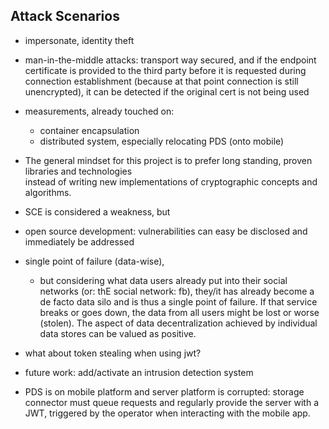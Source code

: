 ## Attack Scenarios



+   impersonate, identity theft

+   man-in-the-middle attacks:
    transport way secured, and if the endpoint certificate is provided to the third party before it
    is requested during connection establishment (because at that point connection is still 
    unencrypted), it can be detected if the original cert is not being used


+   measurements, already touched on:
    -   container encapsulation
    -   distributed system, especially relocating PDS (onto mobile)
    
    
+   The general mindset for this project is to prefer long standing, proven libraries and technologies  
    instead of writing new implementations of cryptographic concepts and algorithms.
    
    
+   SCE is considered a weakness, but

+   open source development: vulnerabilities can easy be disclosed and immediately be addressed



+   single point of failure (data-wise),
    -   but considering what data users already put into their 
        social networks (or: thE social network: fb), they/it has already become a de facto data silo and is 
        thus a single point of failure. If that service breaks or goes down, the data from all users might be
        lost or worse (stolen). The aspect of data decentralization achieved by individual data stores can 
        be valued as positive.

+   what about token stealing when using jwt?

+   future work: add/activate an intrusion detection system

+   PDS is on mobile platform and server platform is corrupted: storage connector must queue 
    requests and regularly provide the server with a JWT, triggered by the operator when interacting
    with the mobile app.
